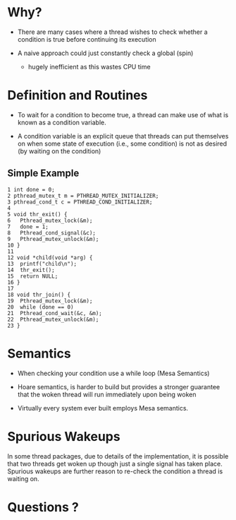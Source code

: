 # Why?

-   There are many cases where a thread wishes to check whether a
    condition is true before continuing its execution

-   A naive approach could just constantly check a global (spin)

    -   hugely inefficient as this wastes CPU time

# Definition and Routines

-   To wait for a condition to become true, a thread can make use of
    what is known as a condition variable.

-   A condition variable is an explicit queue that threads can put
    themselves on when some state of execution (i.e., some condition) is
    not as desired (by waiting on the condition)

## Simple Example

    1 int done = 0;
    2 pthread_mutex_t m = PTHREAD_MUTEX_INITIALIZER;
    3 pthread_cond_t c = PTHREAD_COND_INITIALIZER;
    4
    5 void thr_exit() {
    6   Pthread_mutex_lock(&m);
    7   done = 1;
    8   Pthread_cond_signal(&c);
    9   Pthread_mutex_unlock(&m);
    10 }
    11
    12 void *child(void *arg) {
    13  printf("child\n");
    14  thr_exit();
    15  return NULL;
    16 }
    17
    18 void thr_join() {
    19  Pthread_mutex_lock(&m);
    20  while (done == 0)
    21  Pthread_cond_wait(&c, &m);
    22  Pthread_mutex_unlock(&m);
    23 }

# Semantics

-   When checking your condition use a while loop (Mesa Semantics)

-   Hoare semantics, is harder to build but provides a stronger
    guarantee that the woken thread will run immediately upon being
    woken

-   Virtually every system ever built employs Mesa semantics.

# Spurious Wakeups

In some thread packages, due to details of the implementation, it is
possible that two threads get woken up though just a single signal has
taken place. Spurious wakeups are further reason to re-check the
condition a thread is waiting on.

# Questions ?
